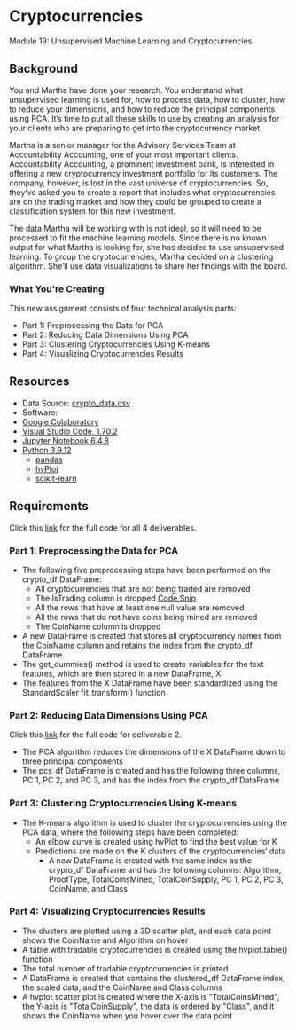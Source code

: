 # Cryptocurrencies

Module 19: Unsupervised Machine Learning and Cryptocurrencies

## Background

You and Martha have done your research. You understand what unsupervised learning is used for, how to process data, how to cluster, how to reduce your dimensions, and how to reduce the principal components using PCA. It’s time to put all these skills to use by creating an analysis for your clients who are preparing to get into the cryptocurrency market.

Martha is a senior manager for the Advisory Services Team at Accountability Accounting, one of your most important clients. Accountability Accounting, a prominent investment bank, is interested in offering a new cryptocurrency investment portfolio for its customers. The company, however, is lost in the vast universe of cryptocurrencies. So, they’ve asked you to create a report that includes what cryptocurrencies are on the trading market and how they could be grouped to create a classification system for this new investment.

The data Martha will be working with is not ideal, so it will need to be processed to fit the machine learning models. Since there is no known output for what Martha is looking for, she has decided to use unsupervised learning. To group the cryptocurrencies, Martha decided on a clustering algorithm. She’ll use data visualizations to share her findings with the board.

### What You're Creating

This new assignment consists of four technical analysis parts:

- Part 1: Preprocessing the Data for PCA
- Part 2: Reducing Data Dimensions Using PCA
- Part 3: Clustering Cryptocurrencies Using K-means
- Part 4: Visualizing Cryptocurrencies Results

## Resources

- Data Source: [crypto_data.csv](link)
- Software:
- [Google Colaboratory](https://colab.research.google.com)
- [Visual Studio Code, 1.70.2](https://code.visualstudio.com/updates/v1_70)
- [Jupyter Notebook 6.4.8](https://jupyter-notebook.readthedocs.io/_/downloads/en/v6.4.8/pdf/)
- [Python 3.9.12](https://www.python.org/downloads/release/python-3912/)
  - [pandas](https://pandas.pydata.org)
  - [hvPlot](https://hvplot.holoviz.org)
  - [scikit-learn](https://scikit-learn.org/stable/)

## Requirements

Click this [link](https://github.com/abrodyyy/Cryptocurrencies/blob/a992061b03a288a387280cf996bcfd55d3d3dda0/crypto_clustering.ipynb#L1) for the full code for all 4 deliverables.

### Part 1: Preprocessing the Data for PCA

- The following five preprocessing steps have been performed on the crypto_df DataFrame:
  - All cryptocurrencies that are not being traded are removed
  - The IsTrading column is dropped
  [Code Snip](Images/The%20IsTrading%20column%20is%20dropped.svg)
  - All the rows that have at least one null value are removed
  - All the rows that do not have coins being mined are removed
  - The CoinName column is dropped
- A new DataFrame is created that stores all cryptocurrency names from the CoinName column and retains the index from the crypto_df DataFrame
- The get_dummies() method is used to create variables for the text features, which are then stored in a new DataFrame, X
- The features from the X DataFrame have been standardized using the StandardScaler fit_transform() function

### Part 2: Reducing Data Dimensions Using PCA

Click this [link](https://github.com/abrodyyy/Cryptocurrencies/blob/a992061b03a288a387280cf996bcfd55d3d3dda0/crypto_clustering.ipynb) for the full code for deliverable 2.

- The PCA algorithm reduces the dimensions of the X DataFrame down to three principal components
- The pcs_df DataFrame is created and has the following three columns, PC 1, PC 2, and PC 3, and has the index from the crypto_df DataFrame

### Part 3: Clustering Cryptocurrencies Using K-means

- The K-means algorithm is used to cluster the cryptocurrencies using the PCA data, where the following steps have been completed:
  - An elbow curve is created using hvPlot to find the best value for K
  - Predictions are made on the K clusters of the cryptocurrencies’ data
    - A new DataFrame is created with the same index as the crypto_df DataFrame and has the following columns: Algorithm, ProofType, TotalCoinsMined, TotalCoinSupply, PC 1, PC 2, PC 3, CoinName, and Class

### Part 4: Visualizing Cryptocurrencies Results

- The clusters are plotted using a 3D scatter plot, and each data point shows the CoinName and Algorithm on hover
- A table with tradable cryptocurrencies is created using the hvplot.table() function
- The total number of tradable cryptocurrencies is printed
- A DataFrame is created that contains the clustered_df DataFrame index, the scaled data, and the CoinName and Class columns
- A hvplot scatter plot is created where the X-axis is "TotalCoinsMined", the Y-axis is "TotalCoinSupply", the data is ordered by "Class", and it shows the CoinName when you hover over the data point

